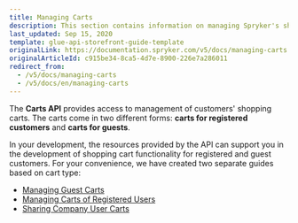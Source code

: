```yaml
---
title: Managing Carts
description: This section contains information on managing Spryker's shopping cart functionality for both registered and guest customers.
last_updated: Sep 15, 2020
template: glue-api-storefront-guide-template
originalLink: https://documentation.spryker.com/v5/docs/managing-carts
originalArticleId: c915be34-8ca5-4d7e-8900-226e7a286011
redirect_from:
  - /v5/docs/managing-carts
  - /v5/docs/en/managing-carts
---
```


The **Carts API** provides access to management of customers' shopping carts. The carts come in two different forms: **carts for registered customers** and **carts for guests**.

In your development, the resources provided by the API can support you in the development of shopping cart functionality for registered and guest customers.
For your convenience, we have created two separate guides based on cart type:

* [Managing Guest Carts](/docs/scos/dev/glue-api-guides/{{page.version}}/managing-carts/guest-carts/managing-guest-carts.html)
* [Managing Carts of Registered Users](/docs/scos/dev/glue-api-guides/{{page.version}}/managing-carts/carts-of-registered-users/managing-carts-of-registered-users.html)
* [Sharing Company User Carts](/docs/scos/dev/glue-api-guides/{{page.version}}/managing-carts/sharing-company-user-carts/sharing-company-user-carts.html)
